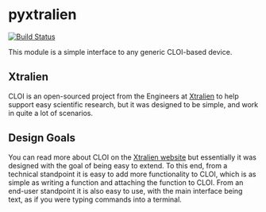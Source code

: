pyxtralien
======

[![Build Status](https://travis-ci.org/Xtralien/pyxtralien.svg?branch=master)](https://travis-ci.org/Xtralien/pyxtralien)

This module is a simple interface to any generic CLOI-based device.


Xtralien
--------

CLOI is an open-sourced project from the Engineers at [Xtralien](http://xtralien.com)
to help support easy scientific research, but it was designed to be simple, and work in
quite a lot of scenarios.


Design Goals
------------

You can read more about CLOI on the [Xtralien website](http://xtralien.com) but essentially it was designed with the
goal of being easy to extend.
To this end, from a technical standpoint it is easy to add more functionality to CLOI, which is as simple as writing
a function and attaching the function to CLOI.
From an end-user standpoint it is also easy to use, with the main interface being text, as if you were typing commands
into a terminal.
